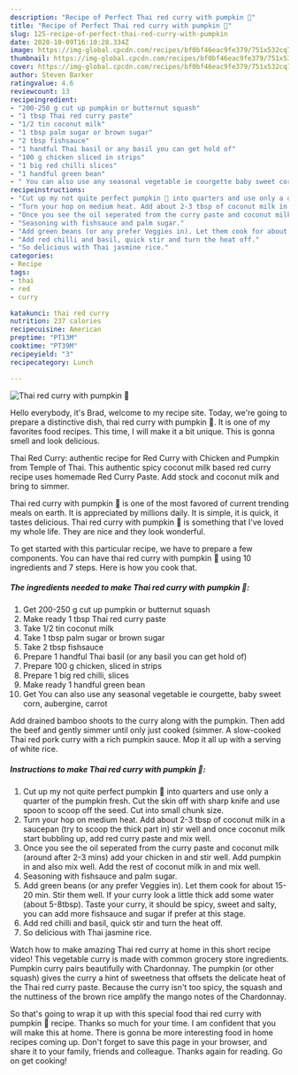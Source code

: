 ```yaml
---
description: "Recipe of Perfect Thai red curry with pumpkin 🎃"
title: "Recipe of Perfect Thai red curry with pumpkin 🎃"
slug: 125-recipe-of-perfect-thai-red-curry-with-pumpkin
date: 2020-10-09T16:10:28.334Z
image: https://img-global.cpcdn.com/recipes/bf0bf46eac9fe379/751x532cq70/thai-red-curry-with-pumpkin-🎃-recipe-main-photo.jpg
thumbnail: https://img-global.cpcdn.com/recipes/bf0bf46eac9fe379/751x532cq70/thai-red-curry-with-pumpkin-🎃-recipe-main-photo.jpg
cover: https://img-global.cpcdn.com/recipes/bf0bf46eac9fe379/751x532cq70/thai-red-curry-with-pumpkin-🎃-recipe-main-photo.jpg
author: Steven Barker
ratingvalue: 4.6
reviewcount: 13
recipeingredient:
- "200-250 g cut up pumpkin or butternut squash"
- "1 tbsp Thai red curry paste"
- "1/2 tin coconut milk"
- "1 tbsp palm sugar or brown sugar"
- "2 tbsp fishsauce"
- "1 handful Thai basil or any basil you can get hold of"
- "100 g chicken sliced in strips"
- "1 big red chilli slices"
- "1 handful green bean"
- " You can also use any seasonal vegetable ie courgette baby sweet corn aubergine carrot"
recipeinstructions:
- "Cut up my not quite perfect pumpkin 🎃 into quarters and use only a quarter of the pumpkin fresh. Cut the skin off with sharp knife and use spoon to scoop off the seed. Cut into small chunk size."
- "Turn your hop on medium heat. Add about 2-3 tbsp of coconut milk in a saucepan (try to scoop the thick part in) stir well and once coconut milk start bubbling up, add red curry paste and mix well."
- "Once you see the oil seperated from the curry paste and coconut milk (around after 2-3 mins) add your chicken in and stir well. Add pumpkin in and also mix well. Add the rest of coconut milk in and mix well."
- "Seasoning with fishsauce and palm sugar."
- "Add green beans (or any prefer Veggies in). Let them cook for about 15-20 min. Stir them well. If your curry look a little thick add some water (about 5-8tbsp). Taste your curry, it should be spicy, sweet and salty, you can add more fishsauce and sugar if prefer at this stage."
- "Add red chilli and basil, quick stir and turn the heat off."
- "So delicious with Thai jasmine rice."
categories:
- Recipe
tags:
- thai
- red
- curry

katakunci: thai red curry 
nutrition: 237 calories
recipecuisine: American
preptime: "PT13M"
cooktime: "PT39M"
recipeyield: "3"
recipecategory: Lunch

---
```



![Thai red curry with pumpkin 🎃](https://img-global.cpcdn.com/recipes/bf0bf46eac9fe379/751x532cq70/thai-red-curry-with-pumpkin-🎃-recipe-main-photo.jpg)

Hello everybody, it's Brad, welcome to my recipe site. Today, we're going to prepare a distinctive dish, thai red curry with pumpkin 🎃. It is one of my favorites food recipes. This time, I will make it a bit unique. This is gonna smell and look delicious.

Thai Red Curry: authentic recipe for Red Curry with Chicken and Pumpkin from Temple of Thai. This authentic spicy coconut milk based red curry recipe uses homemade Red Curry Paste. Add stock and coconut milk and bring to simmer.

Thai red curry with pumpkin 🎃 is one of the most favored of current trending meals on earth. It is appreciated by millions daily. It is simple, it is quick, it tastes delicious. Thai red curry with pumpkin 🎃 is something that I've loved my whole life. They are nice and they look wonderful.


To get started with this particular recipe, we have to prepare a few components. You can have thai red curry with pumpkin 🎃 using 10 ingredients and 7 steps. Here is how you cook that.

<!--inarticleads1-->

##### The ingredients needed to make Thai red curry with pumpkin 🎃:

1. Get 200-250 g cut up pumpkin or butternut squash
1. Make ready 1 tbsp Thai red curry paste
1. Take 1/2 tin coconut milk
1. Take 1 tbsp palm sugar or brown sugar
1. Take 2 tbsp fishsauce
1. Prepare 1 handful Thai basil (or any basil you can get hold of)
1. Prepare 100 g chicken, sliced in strips
1. Prepare 1 big red chilli, slices
1. Make ready 1 handful green bean
1. Get  You can also use any seasonal vegetable ie courgette, baby sweet corn, aubergine, carrot


Add drained bamboo shoots to the curry along with the pumpkin. Then add the beef and gently simmer until only just cooked (simmer. A slow-cooked Thai red pork curry with a rich pumpkin sauce. Mop it all up with a serving of white rice. 

<!--inarticleads2-->

##### Instructions to make Thai red curry with pumpkin 🎃:

1. Cut up my not quite perfect pumpkin 🎃 into quarters and use only a quarter of the pumpkin fresh. Cut the skin off with sharp knife and use spoon to scoop off the seed. Cut into small chunk size.
1. Turn your hop on medium heat. Add about 2-3 tbsp of coconut milk in a saucepan (try to scoop the thick part in) stir well and once coconut milk start bubbling up, add red curry paste and mix well.
1. Once you see the oil seperated from the curry paste and coconut milk (around after 2-3 mins) add your chicken in and stir well. Add pumpkin in and also mix well. Add the rest of coconut milk in and mix well.
1. Seasoning with fishsauce and palm sugar.
1. Add green beans (or any prefer Veggies in). Let them cook for about 15-20 min. Stir them well. If your curry look a little thick add some water (about 5-8tbsp). Taste your curry, it should be spicy, sweet and salty, you can add more fishsauce and sugar if prefer at this stage.
1. Add red chilli and basil, quick stir and turn the heat off.
1. So delicious with Thai jasmine rice.


Watch how to make amazing Thai red curry at home in this short recipe video! This vegetable curry is made with common grocery store ingredients. Pumpkin curry pairs beautifully with Chardonnay. The pumpkin (or other squash) gives the curry a hint of sweetness that offsets the delicate heat of the Thai red curry paste. Because the curry isn&#39;t too spicy, the squash and the nuttiness of the brown rice amplify the mango notes of the Chardonnay. 

So that's going to wrap it up with this special food thai red curry with pumpkin 🎃 recipe. Thanks so much for your time. I am confident that you will make this at home. There is gonna be more interesting food in home recipes coming up. Don't forget to save this page in your browser, and share it to your family, friends and colleague. Thanks again for reading. Go on get cooking!
